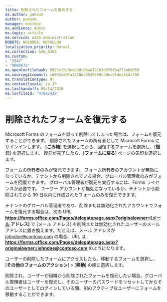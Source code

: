 ```yaml
---
title: 削除されたフォームを復元する
ms.author: pebaum
author: pebaum
manager: mnirkhe
ms.audience: Admin
ms.topic: article
ms.service: o365-administration
ROBOTS: NOINDEX, NOFOLLOW
localization_priority: Normal
ms.collection: Adm_O365
ms.custom:
- "2547"
- "9000672"
ms.openlocfilehash: 6923c15c3cce90c98ae79181e978fba273ab6059
ms.sourcegitcommit: c6692ce0fa1358ec3529e59ca0ecdfdea4cdc759
ms.translationtype: HT
ms.contentlocale: ja-JP
ms.lasthandoff: 09/14/2020
ms.locfileid: "47662438"
---
```

# <a name="restore-a-deleted-form"></a>削除されたフォームを復元する

Microsoft Forms のフォームを誤って削除してしまった場合は、フォームを復元することができます。 削除されたフォームの所有者として Microsoft Forms にサインインします。 [**ごみ箱**] を選択してから、回復するフォームを選択し、[**復元**] を選択します。 復元が完了したら、[**フォームに戻る**] ページの矢印を選択します。

フォームの所有者のみが復元できます。 フォーム所有者のアカウントが無効になっているか、テナントから削除されている場合、グローバル管理者のみがフォームを回復できます。 グローバル管理者が復元を実行するには、Forms ライセンスが必要です。 ユーザー アカウントが無効になっているか、テナントから削除されてから 30 日以内に作成されたフォームのみを復元できます。

テナントのグローバル管理者であり、削除または無効化されたアカウントでフォームを復元する場合は、次の URL **https://forms.office.com/Pages/delegatepage.aspx?originalowner=[メール アドレス]** で [メール アドレス] を削除または無効化されたユーザーのメール アドレスに置き換えます。たとえば、メール アドレスが johndoe@contoso.com の場合、URL は **https://forms.office.com/Pages/delegatepage.aspx?originalowner=johndoe@contoso.com** のようになります。 

ユーザーの削除したフォームにアクセスしたら、移動するフォームを選択し、[**その他のフォームのアクション**] > [**移動**] の順に選択します。

削除され、ユーザーが組織から削除されたフォームを復元したい場合、グローバル管理者はユーザーを復元し、そのユーザーのパスワードをリセットしてからそのユーザーとしてログインしている間、別のアクティブなユーザーにフォームを移動することができます。 
